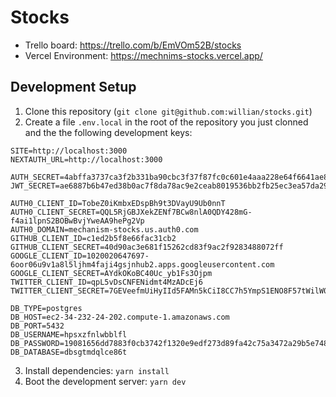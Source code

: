 # Stocks

- Trello board: https://trello.com/b/EmVOm52B/stocks
- Vercel Environment: https://mechnims-stocks.vercel.app/

## Development Setup

1. Clone this repository (`git clone git@github.com:willian/stocks.git`)
2. Create a file `.env.local` in the root of the repository you just clonned and the the following development keys:

```
SITE=http://localhost:3000
NEXTAUTH_URL=http://localhost:3000

AUTH_SECRET=4abffa3737ca3f2b331ba90cbc3f37f87fc0c601e4aaa228e64f6641ae808f9aabfd0966a1a5aeec
JWT_SECRET=ae6887b6b47ed38b0ac7f8da78ac9e2ceab8019536bb2fb25ec3ea57da295ae0959b2f641dd455f3

AUTH0_CLIENT_ID=TobeZ0iKmbxEDspBh9t3DVayU9Ub0nnT
AUTH0_CLIENT_SECRET=QQL5RjGBJXekZENf7BCw8nlA0QDY428mG-f4ai1lpnS2BOBwBvjYweAA9hePg2Vp
AUTH0_DOMAIN=mechanism-stocks.us.auth0.com
GITHUB_CLIENT_ID=c1ed2b5f8e66fac31cb2
GITHUB_CLIENT_SECRET=40d90ac3e681f15262cd83f9ac2f9283488072ff
GOOGLE_CLIENT_ID=1020020647697-6oor06u9v1a8l5ljhm4faji4gsjnhub2.apps.googleusercontent.com
GOOGLE_CLIENT_SECRET=AYdkOKoBC40Uc_yb1Fs3Ojpm
TWITTER_CLIENT_ID=qpL5vDsCNFENidmt4MzADcEj6
TWITTER_CLIENT_SECRET=7GEVeefmUiHyIId5FAMn5kCiI8CC7h5YmpS1ENO8F57tWilW0y

DB_TYPE=postgres
DB_HOST=ec2-34-232-24-202.compute-1.amazonaws.com
DB_PORT=5432
DB_USERNAME=hpsxzfnlwbblfl
DB_PASSWORD=19081656dd7883f0cb3742f1320e9edf273d89fa42c75a3472a29b5e7487e478
DB_DATABASE=dbsgtmdqlce86t
```
3. Install dependencies: `yarn install`
4. Boot the development server: `yarn dev`
